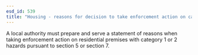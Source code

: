 ```yaml
---
esd_id: 539
title: "Housing - reasons for decision to take enforcement action on category 1 or 2 hazard"
---
```


A local authority must prepare and serve a statement of reasons when taking enforcement action on residential premises with category 1 or 2 hazards pursuant to section 5 or section 7.

